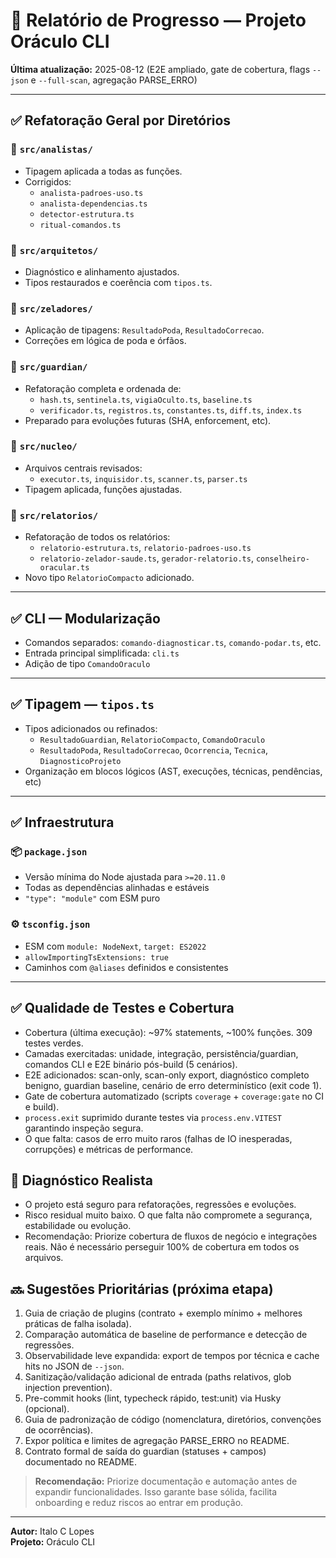 # 📘 Relatório de Progresso — Projeto Oráculo CLI

**Última atualização:** 2025-08-12 (E2E ampliado, gate de cobertura, flags `--json` e `--full-scan`, agregação PARSE_ERRO)

---

## ✅ Refatoração Geral por Diretórios

### 📁 `src/analistas/`

- Tipagem aplicada a todas as funções.
- Corrigidos:
  - `analista-padroes-uso.ts`
  - `analista-dependencias.ts`
  - `detector-estrutura.ts`
  - `ritual-comandos.ts`

### 📁 `src/arquitetos/`

- Diagnóstico e alinhamento ajustados.
- Tipos restaurados e coerência com `tipos.ts`.

### 📁 `src/zeladores/`

- Aplicação de tipagens: `ResultadoPoda`, `ResultadoCorrecao`.
- Correções em lógica de poda e órfãos.

### 📁 `src/guardian/`

- Refatoração completa e ordenada de:
  - `hash.ts`, `sentinela.ts`, `vigiaOculto.ts`, `baseline.ts`
  - `verificador.ts`, `registros.ts`, `constantes.ts`, `diff.ts`, `index.ts`
- Preparado para evoluções futuras (SHA, enforcement, etc).

### 📁 `src/nucleo/`

- Arquivos centrais revisados:
  - `executor.ts`, `inquisidor.ts`, `scanner.ts`, `parser.ts`
- Tipagem aplicada, funções ajustadas.

### 📁 `src/relatorios/`

- Refatoração de todos os relatórios:
  - `relatorio-estrutura.ts`, `relatorio-padroes-uso.ts`
  - `relatorio-zelador-saude.ts`, `gerador-relatorio.ts`, `conselheiro-oracular.ts`
- Novo tipo `RelatorioCompacto` adicionado.

---

## ✅ CLI — Modularização

- Comandos separados: `comando-diagnosticar.ts`, `comando-podar.ts`, etc.
- Entrada principal simplificada: `cli.ts`
- Adição de tipo `ComandoOraculo`

---

## ✅ Tipagem — `tipos.ts`

- Tipos adicionados ou refinados:
  - `ResultadoGuardian`, `RelatorioCompacto`, `ComandoOraculo`
  - `ResultadoPoda`, `ResultadoCorrecao`, `Ocorrencia`, `Tecnica`, `DiagnosticoProjeto`
- Organização em blocos lógicos (AST, execuções, técnicas, pendências, etc)

---

## ✅ Infraestrutura

### 📦 `package.json`

- Versão mínima do Node ajustada para `>=20.11.0`
- Todas as dependências alinhadas e estáveis
- `"type": "module"` com ESM puro

### ⚙️ `tsconfig.json`

- ESM com `module: NodeNext`, `target: ES2022`
- `allowImportingTsExtensions: true`
- Caminhos com `@aliases` definidos e consistentes

---

## ✅ Qualidade de Testes e Cobertura

- Cobertura (última execução): ~97% statements, ~100% funções. 309 testes verdes.
- Camadas exercitadas: unidade, integração, persistência/guardian, comandos CLI e E2E binário pós-build (5 cenários).
- E2E adicionados: scan-only, scan-only export, diagnóstico completo benigno, guardian baseline, cenário de erro determinístico (exit code 1).
- Gate de cobertura automatizado (scripts `coverage` + `coverage:gate` no CI e build).
- `process.exit` suprimido durante testes via `process.env.VITEST` garantindo inspeção segura.
- O que falta: casos de erro muito raros (falhas de IO inesperadas, corrupções) e métricas de performance.

## 🔎 Diagnóstico Realista

- O projeto está seguro para refatorações, regressões e evoluções.
- Risco residual muito baixo. O que falta não compromete a segurança, estabilidade ou evolução.
- Recomendação: Priorize cobertura de fluxos de negócio e integrações reais. Não é necessário perseguir 100% de cobertura em todos os arquivos.

## 🔜 Sugestões Prioritárias (próxima etapa)

1. Guia de criação de plugins (contrato + exemplo mínimo + melhores práticas de falha isolada).
2. Comparação automática de baseline de performance e detecção de regressões.
3. Observabilidade leve expandida: export de tempos por técnica e cache hits no JSON de `--json`.
4. Sanitização/validação adicional de entrada (paths relativos, glob injection prevention).
5. Pre-commit hooks (lint, typecheck rápido, test:unit) via Husky (opcional).
6. Guia de padronização de código (nomenclatura, diretórios, convenções de ocorrências).
7. Expor política e limites de agregação PARSE_ERRO no README.
8. Contrato formal de saída do guardian (statuses + campos) documentado no README.

> **Recomendação:** Priorize documentação e automação antes de expandir funcionalidades. Isso garante base sólida, facilita onboarding e reduz riscos ao entrar em produção.

---

**Autor:** Italo C Lopes  
**Projeto:** Oráculo CLI
